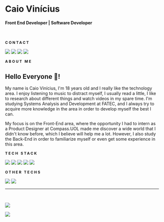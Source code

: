 # **Caio Vinícius**
#### Front End Developer | Software Developer

<br/>

<small style="letter-spacing:3px;font-weight:bold;font-size:12px;">CONTACT</small>

<a href="https://www.linkedin.com/in/caiocamargo007" target="_blank"><img src="https://img.shields.io/badge/-LinkedIn-%230077B5?style=for-the-badge&logo=linkedin&logoColor=white" target="_blank"></a> 
<a href="mailto:caiocamargo.ct@gmail.com" target="_blank"><img src="https://img.shields.io/badge/-Gmail-%230077B5?style=for-the-badge&logo=gmail&logoColor=white&color=c71610" target="_blank"></a> 
<a href="https://twitter.com/SadSAndWiCh_" target="_blank"><img src="https://img.shields.io/badge/-Twitter-%230077B5?style=for-the-badge&logo=twitter&logoColor=white&color=1DA1F2" target="_blank"></a> 
<a href="https://caiovinicius.vercel.app" target="_blank"><img src="https://img.shields.io/badge/-Website-%230077B5?style=for-the-badge&logo=&logoColor=white&color=333" target="_blank"></a> 


<small style="letter-spacing:3px;font-weight:bold;font-size:12px;">ABOUT ME</small>

## Hello Everyone 👋!
My name is Caio Vinícius, I'm 18 years old and I really like the technology area. I enjoy listening to music to distract myself, I usually read a little, I like to research about different things and watch videos in my spare time. I'm studying Systems Analysis and Development at FATEC, and I always try to acquire more knowledge in the area in order to develop myself the best I can.

My focus is on the Front-End area, where the opportunity I had to intern as a Product Designer at Compass.UOL made me discover a wide world that I didn't know before, which I believe will help me a lot. However, I also study the Back-End in order to familiarize myself or even get some experience in this area.

<small style="letter-spacing:3px;font-weight:bold;font-size:12px;">TECH STACK</small>

<a href="https://reactjs.org" target="_blank"><img src="https://img.shields.io/badge/-React-%230077B5?style=for-the-badge&logo=react&logoColor=white&color=333" target="_blank"></a> 
<a href="https://www.typescriptlang.org" target="_blank"><img src="https://img.shields.io/badge/-Typescript-%230077B5?style=for-the-badge&logo=typescript&logoColor=white&color=333" target="_blank"></a> 
<a href="https://nextjs.org" target="_blank"><img src="https://img.shields.io/badge/-Next.Js-%230077B5?style=for-the-badge&logo=next.js&logoColor=white&color=333" target="_blank"></a> 
<a href="https://tailwindcss.com" target="_blank"><img src="https://img.shields.io/badge/-Tailwind CSS-%230077B5?style=for-the-badge&logo=tailwindcss&logoColor=white&color=333" target="_blank"></a> 
<a href="https://supabase.com" target="_blank"><img src="https://img.shields.io/badge/-Supabase-%230077B5?style=for-the-badge&logo=supabase&logoColor=white&color=333" target="_blank"></a> 

<small style="letter-spacing:3px;font-weight:bold;font-size:12px;">OTHER TECHS</small>

<a href="https://www.python.org" target="_blank"><img src="https://img.shields.io/badge/-Python-%230077B5?style=for-the-badge&logo=python&logoColor=white&color=333" target="_blank"></a>
<a href="https://learn.microsoft.com/pt-br/dotnet/csharp/" target="_blank"><img src="https://img.shields.io/badge/-CSharp-%230077B5?style=for-the-badge&logo=csharp&logoColor=white&color=333" target="_blank"></a>

---
<br />

![](https://ssr-contributions-svg.vercel.app/_/SadS4ndWiCh?chart=3dbar&gap=0.6&scale=2&flatten=0&format=png&quality=1&weeks=30&theme=green&dark=true)

![](https://komarev.com/ghpvc/?username=sads4ndwich&style=for-the-badge)